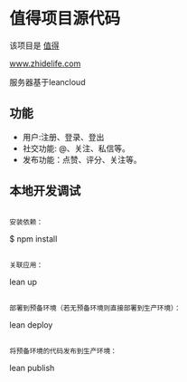 # 值得项目源代码

该项目是 [值得](https://zhidelife.com/) 

www.zhidelife.com

服务器基于leancloud

## 功能

* 用户:注册、登录、登出
* 社交功能: @、关注、私信等。
* 发布功能：点赞、评分、关注等。

## 本地开发调试

```

安装依赖：

```
$ npm install
```

关联应用：

```
lean up
```

部署到预备环境（若无预备环境则直接部署到生产环境）：
```
lean deploy
```

将预备环境的代码发布到生产环境：
```
lean publish
```
